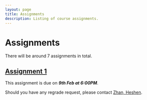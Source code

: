```yaml
---
layout: page
title: Assignments
description: Listing of course assignments.
---
```


# Assignments
There will be around 7 assignments in total.

## [Assignment 1](https://yijiezcn.github.io/MAT2041-23F/assets/assignments/assignment1.pdf)

This assignment is due on ***9th Feb at 6:00PM***.

Should you have any regrade request, please contact [Zhan, Heshen](https://yijiezcn.github.io/MAT2041-25S/staff/#teaching-assistants).

